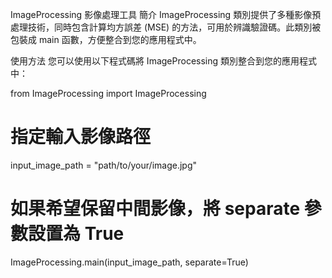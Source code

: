 ImageProcessing 影像處理工具
簡介
ImageProcessing 類別提供了多種影像預處理技術，同時包含計算均方誤差 (MSE) 的方法，可用於辨識驗證碼。此類別被包裝成 main 函數，方便整合到您的應用程式中。

使用方法
您可以使用以下程式碼將 ImageProcessing 類別整合到您的應用程式中：

from ImageProcessing import ImageProcessing
# 指定輸入影像路徑
input_image_path = "path/to/your/image.jpg"
# 如果希望保留中間影像，將 separate 參數設置為 True
ImageProcessing.main(input_image_path, separate=True)
